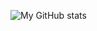 ![My GitHub stats](https://github-readme-stats.vercel.app/api?username=uicodee&show_icons=true&theme=dracula)
